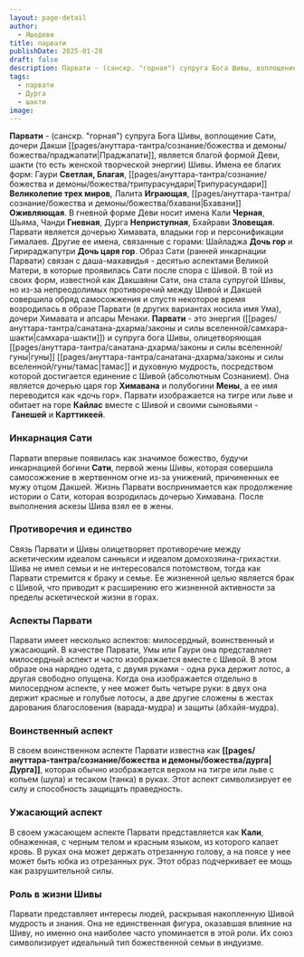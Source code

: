 ```yaml
---
layout: page-detail
author:
  - Яшодеви
title: парвати
publishDate: 2025-01-28
draft: false
description: Парвати - (санскр. "горная") супруга Бога Шивы, воплощение Сати, дочери Дакши Праджапати, является благой формой Деви, шакти (то есть женской творческой энергии) Шивы.
tags:
  - парвати
  - Дурга
  - шакти
image:
---
```

**Парвати** - (санскр. "горная") супруга Бога Шивы, воплощение Сати, дочери Дакши [[pages/ануттара-тантра/сознание/божества и демоны/божества/праджапати|Праджапати]], является благой формой Деви, шакти (то есть женской творческой энергии) Шивы. Имена ее благих форм: Гаури __Светлая, Благая__, [[pages/ануттара-тантра/сознание/божества и демоны/божества/трипурасундари|Трипурасундари]] __Великолепие трех миров__, Лалита __Играющая__, [[pages/ануттара-тантра/сознание/божества и демоны/божества/бхавани|Бхавани]] __Оживляющая__. В гневной форме Деви носит имена Кали __Черная__, Шьяма, Чанди __Гневная__, Дурга __Неприступная__, Бхайрави __Зловещая__. Парвати является дочерью Химавата, владыки гор и персонификации Гималаев. Другие ее имена, связанные с горами: Шайладжа __Дочь гор__ и Гирираджапутри __Дочь царя гор__.
Образ Сати (ранней инкарнации Парвати) связан с даша-махавидья - десятью аспектами Великой Матери, в которые проявилась Сати после спора с Шивой. В той из своих форм, известной как Дакшаяни Сати, она стала супругой Шивы, но из-за непреодолимых противоречий между Шивой и Дакшей совершила обряд самосожжения и спустя некоторое время возродилась в образе Парвати (в других вариантах носила имя Ума), дочери Химавата и апсары Менаки.
**Парвати** - это энергия ([[pages/ануттара-тантра/санатана-дхарма/законы и силы вселенной/самхара-шакти|самхара-шакти]]) и супруга бога Шивы, олицетворяющая [[pages/ануттара-тантра/санатана-дхарма/законы и силы вселенной/гуны|гуны]] [[pages/ануттара-тантра/санатана-дхарма/законы и силы вселенной/гуны/тамас|тамас]] и духовную мудрость, посредством которой достигается единение с Шивой (абсолютным Сознанием). Она является дочерью царя гор **Химавана** и полубогини **Мены**, а ее имя переводится как «дочь гор». Парвати изображается на тигре или льве и обитает на горе **Кайлас** вместе с Шивой и своими сыновьями - **Ганешей** и **Карттикеей**.

### Инкарнация Сати

Парвати впервые появилась как значимое божество, будучи инкарнацией богини **Сати**, первой жены Шивы, которая совершила самосожжение в жертвенном огне из-за унижений, причиненных ее мужу отцом Дакшей. Жизнь Парвати воспринимается как продолжение истории о Сати, которая возродилась дочерью Химавана. После выполнения аскезы Шива взял ее в жены.

### Противоречия и единство

Связь Парвати и Шивы олицетворяет противоречие между аскетическим идеалом санньяси и идеалом домохозяина-грихастхи. Шива не имел семьи и не интересовался потомством, тогда как Парвати стремится к браку и семье. Ее жизненной целью является брак с Шивой, что приводит к расширению его жизненной активности за пределы аскетической жизни в горах.

### Аспекты Парвати

Парвати имеет несколько аспектов: милосердный, воинственный и ужасающий. В качестве Парвати, Умы или Гаури она представляет милосердный аспект и часто изображается вместе с Шивой. В этом образе она нарядно одета, с двумя руками - одна рука держит лотос, а другая свободно опущена. Когда она изображается отдельно в милосердном аспекте, у нее может быть четыре руки: в двух она держит красные и голубые лотосы, а две другие сложены в жестах дарования благословения (варада-мудра) и защиты (абхайя-мудра).

### Воинственный аспект

В своем воинственном аспекте Парвати известна как **[[pages/ануттара-тантра/сознание/божества и демоны/божества/дурга|Дурга]]**, которая обычно изображается верхом на тигре или льве с копьем (шула) и тесаком (танка) в руках. Этот аспект символизирует ее силу и способность защищать праведность.

### Ужасающий аспект

В своем ужасающем аспекте Парвати представляется как **Кали**, обнаженная, с черным телом и красным языком, из которого капает кровь. В руках она может держать отрезанную голову, а на поясе у нее может быть юбка из отрезанных рук. Этот образ подчеркивает ее мощь как разрушительной силы.

### Роль в жизни Шивы

Парвати представляет интересы людей, раскрывая накопленную Шивой мудрость и знания. Она не единственная фигура, оказавшая влияние на Шиву, но именно она наиболее часто упоминается в этой роли. Их союз символизирует идеальный тип божественной семьи в индуизме.